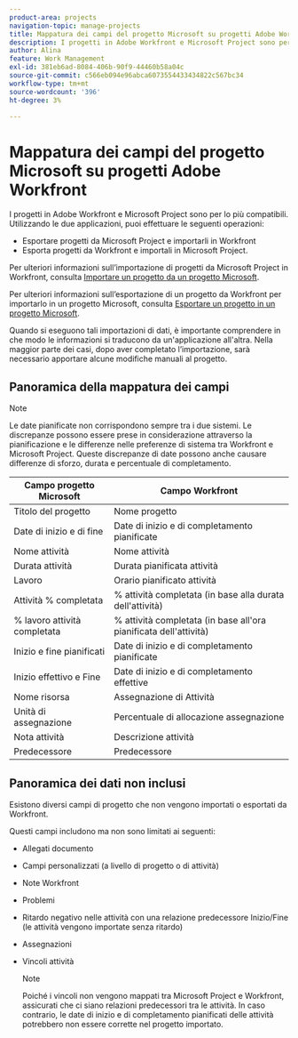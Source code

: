 ```yaml
---
product-area: projects
navigation-topic: manage-projects
title: Mappatura dei campi del progetto Microsoft su progetti Adobe Workfront
description: I progetti in Adobe Workfront e Microsoft Project sono per lo più compatibili. In questo articolo viene descritto come i campi di progetto più comuni delle due applicazioni vengono mappati tra loro.
author: Alina
feature: Work Management
exl-id: 381eb6ad-8084-406b-90f9-44460b58a04c
source-git-commit: c566eb094e96abca6073554433434822c567bc34
workflow-type: tm+mt
source-wordcount: '396'
ht-degree: 3%

---
```


# Mappatura dei campi del progetto Microsoft su progetti Adobe Workfront

I progetti in Adobe Workfront e Microsoft Project sono per lo più compatibili. Utilizzando le due applicazioni, puoi effettuare le seguenti operazioni:

* Esportare progetti da Microsoft Project e importarli in Workfront
* Esporta progetti da Workfront e importali in Microsoft Project. 

Per ulteriori informazioni sull’importazione di progetti da Microsoft Project in Workfront, consulta [Importare un progetto da un progetto Microsoft](../../../manage-work/projects/create-projects/import-project-from-ms-project.md).

Per ulteriori informazioni sull’esportazione di un progetto da Workfront per importarlo in un progetto Microsoft, consulta [Esportare un progetto in un progetto Microsoft](../../../manage-work/projects/manage-projects/export-project-to-ms-project.md).

Quando si eseguono tali importazioni di dati, è importante comprendere in che modo le informazioni si traducono da un&#39;applicazione all&#39;altra. Nella maggior parte dei casi, dopo aver completato l’importazione, sarà necessario apportare alcune modifiche manuali al progetto. 

## Panoramica della mappatura dei campi

>[!NOTE]
>
>Le date pianificate non corrispondono sempre tra i due sistemi. Le discrepanze possono essere prese in considerazione attraverso la pianificazione e le differenze nelle preferenze di sistema tra Workfront e Microsoft Project. Queste discrepanze di date possono anche causare differenze di sforzo, durata e percentuale di completamento.

| **Campo progetto Microsoft** | **Campo Workfront** |
|---|---|
| Titolo del progetto | Nome progetto |
| Date di inizio e di fine | Date di inizio e di completamento pianificate |
| Nome attività | Nome attività |
| Durata attività | Durata pianificata attività |
| Lavoro | Orario pianificato attività |
| Attività % completata | % attività completata (in base alla durata dell&#39;attività) |
| % lavoro attività completata | % attività completata (in base all&#39;ora pianificata dell&#39;attività) |
| Inizio e fine pianificati | Date di inizio e di completamento pianificate |
| Inizio effettivo e Fine | Date di inizio e di completamento effettive |
| Nome risorsa | Assegnazione di Attività |
| Unità di assegnazione | Percentuale di allocazione assegnazione |
| Nota attività | Descrizione attività |
| Predecessore | Predecessore |

## Panoramica dei dati non inclusi

Esistono diversi campi di progetto che non vengono importati o esportati da Workfront.

Questi campi includono ma non sono limitati ai seguenti:

* Allegati documento
* Campi personalizzati (a livello di progetto o di attività)
* Note Workfront
* Problemi
* Ritardo negativo nelle attività con una relazione predecessore Inizio/Fine (le attività vengono importate senza ritardo)
* Assegnazioni
* Vincoli attività

   >[!NOTE]
   Poiché i vincoli non vengono mappati tra Microsoft Project e Workfront, assicurati che ci siano relazioni predecessori tra le attività. In caso contrario, le date di inizio e di completamento pianificati delle attività potrebbero non essere corrette nel progetto importato. 
